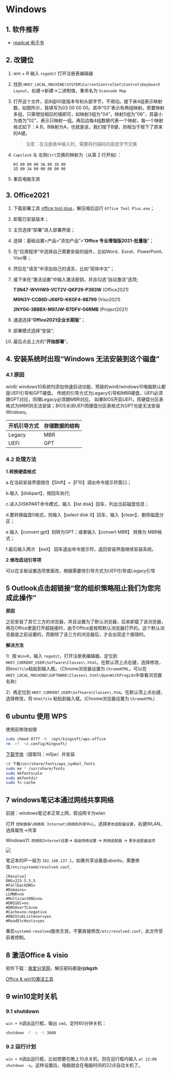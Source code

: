 # Windows
## 1. 软件推荐

- [readcat 电子书](https://github.com/read-cat/read-cat/releases)


## 2. 改键位
1. win + R 输入 `regedit` 打开注册表编辑器
2. 找到 `HKEY_LOCAL_MACHINE\SYSTEM\CurrentControlSet\Control\Keyboard Layout`，右键->新建->二进制值，重命名为 `Scancode Map`
3. 打开这个文件，前8组00是版本号和头部字节，不用动。接下来4组表示映射数，如图所示，我填写为03 00 00 00。其中“03”表示有两组映射。若要映射多组，只需增加相应的值即可，如映射3组为"04"，映射5组为"06"，其最小为值为“02”，表示只映射一组。再后边每4组数据代表一个映射，每一个映射格式如下：A B，B映射为A，也就是说，我们按下B键，则相当于按下了原来的A键。

   > 注意：在注册表中输入时，需要将扫描码的高低字节交换
4. `Capslock` 与 左侧`Ctrl`交换的映射为（从第 2 行开始）：
   ```shell
   03 00 00 00 3A 00 1D 00
   1D 00 3A 00 00 00 00 00
   ```
5. 重启电脑生效

## 3. Office2021

1. 下载部署工具 [office tool plus](https://otp.landian.vip/zh-cn/)，解压缩后运行 `Office Tool Plus.exe`；

2. 卸载已安装版本；

3. 主页选择“部署”进入部署界面；

4. 选择：基础设置>产品>“添加产品”>“**Office 专业增强版2021-批量版**”；

5. 在“应用程序”中选择自己需要安装的组件，比如Word、Excel、PowerPoint、Viso等；

6. 然后在“语言”中添加自己的语言，比如“简体中文”；

7. 接下来在“激活设置”中输入激活密钥，并且勾选“自动激活”选项;

   **T3N47-WVHW9-VCT2V-QKP29-P393W** (Office2021)

   **M9N3Y-CCB6D-J66FD-KKGF4-8B799** (Viso2021)

   **2NYG6-3BBBX-M97JW-B7DFV-G6RMB** (Project2021)

8. 通道选择“**Office2021企业长期版**”；

9. 部署模式选择“安装”;

10. 最后点击上方的“**开始部署**”。

## 4. 安装系统时出现“Windows 无法安装到这个磁盘”
### 4.1 原因
win8/ windows10系统均添加快速启动功能，预装的win8/windows10电脑默认都是UEFI引导和GPT硬盘。
传统的引导方式为Legacy引导和MBR硬盘，UEFI必须跟GPT对应，同理Legacy必须跟MBR对应。
如果BIOS开启UEFI，而硬盘分区表格式为MBR则无法安装；BIOS关闭UEFI而硬盘分区表格式为GPT也是无法安装Windows。

| 开机引导方式 | 存储数据的结构 |
| ------------ | -------------- |
| Legacy       | MBR            |
| UEFI         | GPT            |

### 4.2 处理方法
**1.转换硬盘格式**

a.在当前安装界面按住【Shift】+【F10】调出命令提示符窗口；

b.输入【diskpart】，按回车执行;

c.进入DISKPART命令模式，输入【list disk】回车，列出当前磁盘信息；

d.要转换磁盘0格式，则输入【select disk 0】回车，输入【clean】，删除磁盘分区；

e.输入【convert gpt】则转为GPT；或者输入【convert MBR】 转换为 MBR格式；

f.最后输入两次 【exit】 回车退出命令提示符，返回安装界面继续安装系统。

**2.修改启动引导项**

可以在主板设置选项里面改，根据需要改引导方式为UEFI引导或Legacy引导

## 5 Outlook点击超链接“您的组织策略阻止我们为您完成此操作“

**原因**

之前安装了其它三方的浏览器，并且设置为了默认浏览器，后来卸载了该浏览器，再在Office里面打开超链接时，由于Office是按照默认浏览器打开的。这个默认浏览器是之前设置的，而删除了该三方的浏览器后，才会出现这个报错的。

**解决方法**

1）按 `Win+R`，输入 `regedit`，打开注册表编辑器，定位到`HKEY_CURRENT_USER\Software\Classes\.html`。在默认项上点右键，选择修改，将`Htmlfile`粘贴到输入框。（Chrome浏览器设置为 `ChromeHTML`，可以在`HKEY_LOCAL_MACHINE\SOFTWARE\Classes\.html\OpenWithProgids`中查看浏览器名称）

2）再定位到 `HKEY_CURRENT_USER\Software\Classes\.htm`。在默认项上点右键，选择修改，将 `Htmlfile` 粘贴到输入框。(Chrome浏览器设置为 `ChromeHTML`)

## 6 ubuntu 使用 WPS

使用前修改权限

```bash
sudo chmod 0777 -R  /opt/kingsoft/wps-office
rm -rf  ~/.config/Kingsoft/
```

[下载字体](https://pan.baidu.com/s/1bFmSqWVDxc7Kc4kbJt3uEQ)（提取玛：m5jw）并安装

```bash
cd 下载/usr/share/fonts/wps_symbol_fonts
sudo mv * /usr/share/fonts
sudo mkfontscale
sudo mkfontdir
sudo fc-cache
```
## 7 windows笔记本通过网线共享网络

前提：windows笔记本正常上网，假设网卡为wlan

打开 `控制面板\网络和 Internet\网络和共享中心`，选择`更改适配器设置`，右键WLAN，选择属性->共享

Windows11: `网络和Internet设置`-> `高级网络设置` -> `网络适配器` -> `更多适配器选项` 

![](../img/Others/net_share.png)

笔记本的IP一般为 `192.168.137.1`，如果共享设备是ubuntu，需要修改`/etc/systemd/resolved.conf`,

```shell
[Resolve]
DNS=223.5.5.5
#FallbackDNS=
#Domains=
LLMNR=no
#MulticastDNS=no
#DNSSEC=no
#DNSOverTLS=no
#Cache=no-negative
#DNSStubListener=yes
#ReadEtcHosts=yes
```
重启`systemd-resolved`服务生效，不要直接修改`/etc/resolved.conf`，此文件受前者控制。

## 8 激活Office & visio

软件下载：[我爱分享网](http://www.zhanshaoyi.com/rjxz.html)，解压密码都是**rjzkgzh**

[Office & win10激活工具](https://github.com/massgravel/Microsoft-Activation-Scripts?tab=readme-ov-file#download--how-to-use-it)

## 9 win10定时关机

### 9.1 shutdown

`win + R`调出运行框，输出 `cmd`，定时60分钟关机：

```bash
shutdown -f -s -t 3600
```

### 9.2 运行计划

`win + R`调出运行框，比如想要在晚上10点关机，则在运行框内输入 `at 22:00 shutdown -s`。这样设置后，电脑就会在电脑时间的22点自动关机了。

